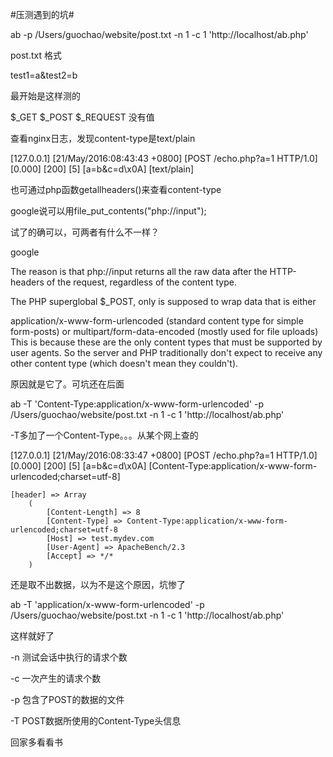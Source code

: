 #压测遇到的坑#


ab -p /Users/guochao/website/post.txt -n 1 -c 1 'http://localhost/ab.php'

post.txt 格式

test1=a&test2=b


最开始是这样测的

$_GET $_POST $_REQUEST 没有值

查看nginx日志，发现content-type是text/plain

[127.0.0.1] [21/May/2016:08:43:43 +0800] [POST /echo.php?a=1 HTTP/1.0] [0.000] [200] [5] [a=b&c=d\x0A] [text/plain]

也可通过php函数getallheaders()来查看content-type

google说可以用file_put_contents("php://input");

试了的确可以，可两者有什么不一样？

google

The reason is that php://input returns all the raw data after the HTTP-headers of the request, regardless of the content type.

The PHP superglobal $_POST, only is supposed to wrap data that is either

application/x-www-form-urlencoded (standard content type for simple form-posts) or
multipart/form-data-encoded (mostly used for file uploads)
This is because these are the only content types that must be supported by user agents. So the server and PHP traditionally don't expect to receive any other content type (which doesn't mean they couldn't).

原因就是它了。可坑还在后面

ab -T 'Content-Type:application/x-www-form-urlencoded' -p /Users/guochao/website/post.txt -n 1 -c 1 'http://localhost/ab.php'

-T多加了一个Content-Type。。。从某个网上查的

[127.0.0.1] [21/May/2016:08:33:47 +0800] [POST /echo.php?a=1 HTTP/1.0] [0.000] [200] [5] [a=b&c=d\x0A] [Content-Type:application/x-www-form-urlencoded;charset=utf-8]

    [header] => Array
        (
            [Content-Length] => 8
            [Content-Type] => Content-Type:application/x-www-form-urlencoded;charset=utf-8
            [Host] => test.mydev.com
            [User-Agent] => ApacheBench/2.3
            [Accept] => */*
        )

还是取不出数据，以为不是这个原因，坑惨了

ab -T 'application/x-www-form-urlencoded' -p /Users/guochao/website/post.txt -n 1 -c 1 'http://localhost/ab.php'

这样就好了

 -n  测试会话中执行的请求个数

 -c  一次产生的请求个数

 -p  包含了POST的数据的文件

 -T  POST数据所使用的Content-Type头信息

回家多看看书
